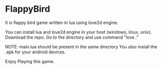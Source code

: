 # FlappyBird
It is flappy bird game written in lua using love2d engine.

You can install lua and love2d engine in your host (windows, linux, unix).
Download the repo. Go to the directory and use command "love ." 

NOTE: 
main.lua should be present in the same directory
You also install the .apk for your android devices.

Enjoy Playing this game.

